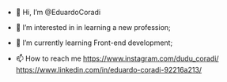 - 👋 Hi, I’m @EduardoCoradi

- 👀 I’m interested in in learning a new profession;

- 🌱 I’m currently learning Front-end development;

- 📫 How to reach me https://www.instagram.com/dudu_coradi/
      https://www.linkedin.com/in/eduardo-coradi-92216a213/

<!---
EduardoCoradi/EduardoCoradi is a ✨ special ✨ repository because its `README.md` (this file) appears on your GitHub profile.
You can click the Preview link to take a look at your changes.
--->
